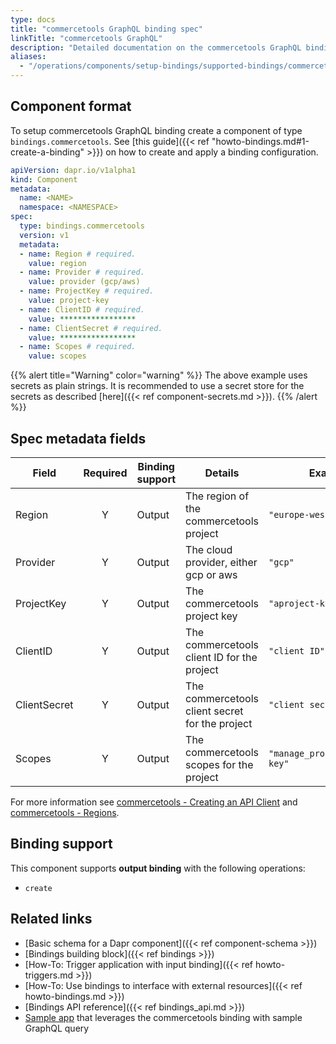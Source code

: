 ```yaml
---
type: docs
title: "commercetools GraphQL binding spec"
linkTitle: "commercetools GraphQL"
description: "Detailed documentation on the commercetools GraphQL binding component"
aliases:
  - "/operations/components/setup-bindings/supported-bindings/commercetools/"
---
```


## Component format

To setup commercetools GraphQL binding create a component of type `bindings.commercetools`. See [this guide]({{< ref "howto-bindings.md#1-create-a-binding" >}}) on how to create and apply a binding configuration.



```yaml
apiVersion: dapr.io/v1alpha1
kind: Component
metadata:
  name: <NAME>
  namespace: <NAMESPACE>
spec:
  type: bindings.commercetools
  version: v1
  metadata:
  - name: Region # required.
    value: region
  - name: Provider # required.
    value: provider (gcp/aws)
  - name: ProjectKey # required.
    value: project-key
  - name: ClientID # required.
    value: *****************
  - name: ClientSecret # required.
    value: *****************
  - name: Scopes # required.
    value: scopes

```
{{% alert title="Warning" color="warning" %}}
The above example uses secrets as plain strings. It is recommended to use a secret store for the secrets as described [here]({{< ref component-secrets.md >}}).
{{% /alert %}}

## Spec metadata fields

| Field              | Required | Binding support |  Details | Example |
|--------------------|:--------:|------------|-----|---------|
| Region | Y | Output | The region of the commercetools project | `"europe-west1"` |
| Provider | Y | Output | The cloud provider, either gcp or aws | `"gcp"` |
| ProjectKey | Y | Output | The commercetools project key | `"aproject-key"` |
| ClientID | Y | Output | The commercetools client ID for the project | `"client ID"` |
| ClientSecret | Y | Output | The commercetools client secret for the project | `"client secret"` |
| Scopes | Y | Output | The commercetools scopes for the project | `"manage_project:project-key"` |

For more information see [commercetools - Creating an API Client](https://docs.commercetools.com/tutorials/getting-started#creating-an-api-client) and [commercetools - Regions](https://docs.commercetools.com/api/general-concepts#regions).

## Binding support

This component supports **output binding** with the following operations:

- `create`


## Related links

- [Basic schema for a Dapr component]({{< ref component-schema >}})
- [Bindings building block]({{< ref bindings >}})
- [How-To: Trigger application with input binding]({{< ref howto-triggers.md >}})
- [How-To: Use bindings to interface with external resources]({{< ref howto-bindings.md >}})
- [Bindings API reference]({{< ref bindings_api.md >}})
- [Sample app](https://github.com/harrykimpel/dapr-commercetools-sample) that leverages the commercetools binding with sample GraphQL query